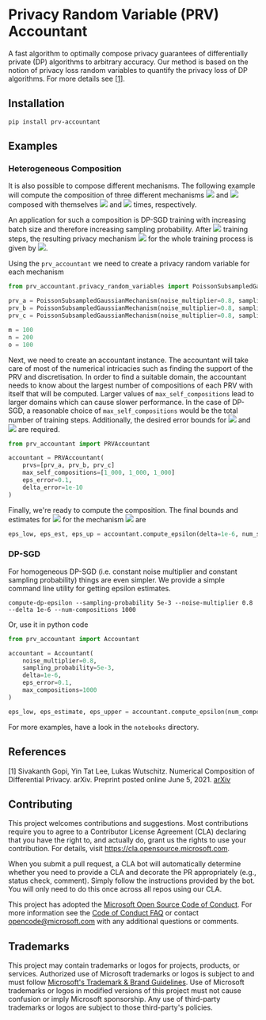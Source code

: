 # Privacy Random Variable (PRV) Accountant

A fast algorithm to optimally compose privacy guarantees of differentially private (DP) algorithms to arbitrary accuracy.
Our method is based on the notion of privacy loss random variables to quantify the privacy loss of DP algorithms.
For more details see [[1](https://arxiv.org/abs/2106.02848)].

## Installation

```
pip install prv-accountant
```

## Examples


### Heterogeneous Composition

It is also possible to compose different mechanisms.
The following example will compute the composition of three different mechanisms <img src="https://render.githubusercontent.com/render/math?math=M^{(a)}, M^{(b)}"> and <img src="https://render.githubusercontent.com/render/math?math=M^{(c)}"> composed with themselves <img src="https://render.githubusercontent.com/render/math?math=m, n">
 and <img src="https://render.githubusercontent.com/render/math?math=o"> times, respectively.

An application for such a composition is DP-SGD training with increasing batch size and therefore increasing sampling probability.
After <img src="https://render.githubusercontent.com/render/math?math=m%2bn%2bo"> training steps, the resulting privacy mechanism <img src="https://render.githubusercontent.com/render/math?math=M"> for the whole training process is given by <img src="https://render.githubusercontent.com/render/math?math=M = M_1^{(a)} \circ \dots \circ M_m^{(a)} \circ M_1^{(b)} \circ \dots \circ M_n^{(b)} \circ M_1^{(c)} \circ \dots \circ M_o^{(c)}">.

Using the `prv_accountant` we need to create a privacy random variable for each mechanism

```python
from prv_accountant.privacy_random_variables import PoissonSubsampledGaussianMechanism

prv_a = PoissonSubsampledGaussianMechanism(noise_multiplier=0.8, sampling_probability=5e-3)
prv_b = PoissonSubsampledGaussianMechanism(noise_multiplier=0.8, sampling_probability=1e-2)
prv_c = PoissonSubsampledGaussianMechanism(noise_multiplier=0.8, sampling_probability=2e-2)

m = 100
n = 200
o = 100
```

Next, we need to create an accountant instance.
The accountant will take care of most of the numerical intricacies such as finding the support of the PRV and discretisation.
In order to find a suitable domain, the accountant needs to know about the largest number of compositions of each PRV with itself that will be computed.
Larger values of `max_self_compositions` lead to larger domains which can cause slower performance.
In the case of DP-SGD, a reasonable choice of `max_self_compositions` would be the total number of training steps.
Additionally, the desired error bounds for <img src="https://render.githubusercontent.com/render/math?math=\varepsilon"> and <img src="https://render.githubusercontent.com/render/math?math=\delta"> are required.

```python
from prv_accountant import PRVAccountant

accountant = PRVAccountant(
    prvs=[prv_a, prv_b, prv_c]
    max_self_compositions=[1_000, 1_000, 1_000]
    eps_error=0.1,
    delta_error=1e-10
)
```

Finally, we're ready to compute the composition.
The final bounds and estimates for <img src="https://render.githubusercontent.com/render/math?math=\varepsilon"> for the mechanism <img src="https://render.githubusercontent.com/render/math?math=M"> are

```python
eps_low, eps_est, eps_up = accountant.compute_epsilon(delta=1e-6, num_self_compositions=[m, n, o])
```


### DP-SGD

For homogeneous DP-SGD (i.e. constant noise multiplier and constant sampling probability) things are even simpler.
We provide a simple command line utility for getting epsilon estimates.

```
compute-dp-epsilon --sampling-probability 5e-3 --noise-multiplier 0.8 --delta 1e-6 --num-compositions 1000
```

Or, use it in python code

```python
from prv_accountant import Accountant

accountant = Accountant(
	noise_multiplier=0.8,
	sampling_probability=5e-3,
	delta=1e-6,
	eps_error=0.1,
	max_compositions=1000
)

eps_low, eps_estimate, eps_upper = accountant.compute_epsilon(num_compositions=1000)
```

For more examples, have a look in the `notebooks` directory.


## References

[1] Sivakanth Gopi, Yin Tat Lee, Lukas Wutschitz. Numerical Composition of Differential Privacy. arXiv. Preprint posted online June 5, 2021. [arXiv](https://arxiv.org/abs/2106.02848)

## Contributing

This project welcomes contributions and suggestions.  Most contributions require you to agree to a
Contributor License Agreement (CLA) declaring that you have the right to, and actually do, grant us
the rights to use your contribution. For details, visit https://cla.opensource.microsoft.com.

When you submit a pull request, a CLA bot will automatically determine whether you need to provide
a CLA and decorate the PR appropriately (e.g., status check, comment). Simply follow the instructions
provided by the bot. You will only need to do this once across all repos using our CLA.

This project has adopted the [Microsoft Open Source Code of Conduct](https://opensource.microsoft.com/codeofconduct/).
For more information see the [Code of Conduct FAQ](https://opensource.microsoft.com/codeofconduct/faq/) or
contact [opencode@microsoft.com](mailto:opencode@microsoft.com) with any additional questions or comments.

## Trademarks

This project may contain trademarks or logos for projects, products, or services. Authorized use of Microsoft 
trademarks or logos is subject to and must follow 
[Microsoft's Trademark & Brand Guidelines](https://www.microsoft.com/en-us/legal/intellectualproperty/trademarks/usage/general).
Use of Microsoft trademarks or logos in modified versions of this project must not cause confusion or imply Microsoft sponsorship.
Any use of third-party trademarks or logos are subject to those third-party's policies.
